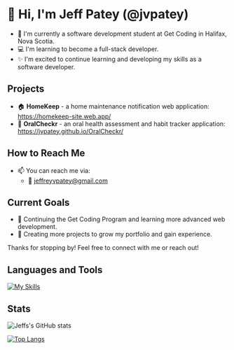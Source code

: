 # 👋 Hi, I'm Jeff Patey (@jvpatey)

- 🌱 I'm currently a software development student at Get Coding in Halifax, Nova Scotia.
- 💻 I'm learning to become a full-stack developer.
- ✨ I'm excited to continue learning and developing my skills as a software developer.

## Projects
- 🏠 **HomeKeep** - a home maintenance notification web application: https://homekeep-site.web.app/
- 🦷 **OralCheckr** - an oral health assessment and habit tracker application: https://jvpatey.github.io/OralCheckr/

## How to Reach Me
- 📫 You can reach me via:
  - 📧 jeffreyvpatey@gmail.com
 
## Current Goals
- 📖 Continuing the Get Coding Program and learning more advanced web development.
- 🚀 Creating more projects to grow my portfolio and gain experience.

Thanks for stopping by! Feel free to connect with me or reach out!

## Languages and Tools
[![My Skills](https://skillicons.dev/icons?i=html,css,react,javascript,typescript,vite,firebase,styledcomponents,tailwind,bootstrap,git,figma,vscode&theme=dark)](https://skillicons.dev)

## Stats
![Jeffs's GitHub stats](https://github-readme-stats.vercel.app/api?username=jvpatey&show_icons=true&theme=tokyonight)

[![Top Langs](https://github-readme-stats.vercel.app/api/top-langs/?username=jvpatey&layout=pie)](https://github.com/anuraghazra/github-readme-stats)
